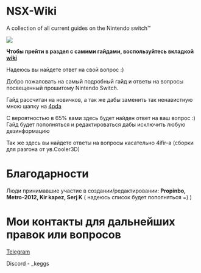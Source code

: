 # NSX-Wiki
A collection of all current guides on the Nintendo switch™️


![](https://i.imgur.com/G7VItmh.png)

**Чтобы прейти в раздел с самими гайдами, воспользуйтесь вкладкой **[wiki](https://github.com/k1gs/NSX-Wiki-/wiki)****


Надеюсь вы найдете ответ на свой вопрос :)


Добро пожаловать на самый подробный гайд и ответы на вопросы посвещенный прошитому Nintendo Switch.

Гайд рассчитан на новичков, а так же дабы заменить так ненавистную мною шапку на [4pda](https://4pda.to/forum/index.php?showtopic=900987&st=54020)

С вероятностью в 65% вами здесь будет найден ответ на ваш вопрос :)
Гайд будет пополняться и редактироваться дабы исключить любую дезинформацию

Так же здесь вы найдете ответы на вопросы касательно 4ifir-a (сборки для разгона от ув.Cooler3D)


# Благодарности
Люди принимавшие участие в создании/редактировании: **Propinbo, Metro-2012, Kir kapez, Serj K** ( надеюсь список будет пополняться =) )

# Мои контакты для дальнейших правок или вопросов

[Telegram](https://t.me/k1gsss)

Discord - _keggs

